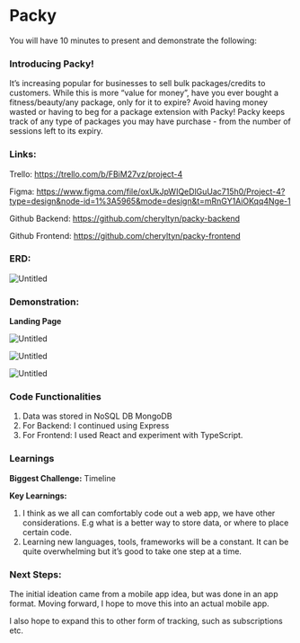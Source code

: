 # Packy

You will have 10 minutes to present and demonstrate the following:

### Introducing Packy!

It’s increasing popular for businesses to sell bulk packages/credits to customers. While this is more “value for money”, have you ever bought a fitness/beauty/any package, only for it to expire? Avoid having money wasted or having to beg for a package extension with Packy! Packy keeps track of any type of packages you may have purchase - from the number of sessions left to its expiry. 

### Links:

Trello: https://trello.com/b/FBiM27vz/project-4 

Figma: https://www.figma.com/file/oxUkJpWIQeDlGuUac715h0/Project-4?type=design&node-id=1%3A5965&mode=design&t=mRnGY1AiOKqq4Nge-1

Github Backend: https://github.com/cheryltyn/packy-backend

Github Frontend: https://github.com/cheryltyn/packy-frontend

### ERD:

![Untitled](https://prod-files-secure.s3.us-west-2.amazonaws.com/30de36e2-dda7-4ab7-bdfe-4a8729794c40/b8d91998-d561-4b90-a63c-39b13b2371fb/Untitled.png)

### Demonstration:

**Landing Page** 

![Untitled](https://prod-files-secure.s3.us-west-2.amazonaws.com/30de36e2-dda7-4ab7-bdfe-4a8729794c40/c25a2907-20cc-41b8-9934-8dfa7d405fe3/Untitled.png)

![Untitled](https://prod-files-secure.s3.us-west-2.amazonaws.com/30de36e2-dda7-4ab7-bdfe-4a8729794c40/a9b3fa37-e3bd-46c7-8ca6-53bc9a6be7e7/Untitled.png)

![Untitled](https://prod-files-secure.s3.us-west-2.amazonaws.com/30de36e2-dda7-4ab7-bdfe-4a8729794c40/76375d89-693a-4d85-bbe8-677e884312c3/Untitled.png)

### Code Functionalities

1. Data was stored in NoSQL DB MongoDB 
2. For Backend: I continued using Express 
3. For Frontend: I used React and experiment with TypeScript. 

### Learnings

**Biggest Challenge:** Timeline

**Key Learnings:** 

1. I think as we all can comfortably code out a web app, we have other considerations. E.g what is a better way to store data, or where to place certain code. 
2. Learning new languages, tools, frameworks will be a constant. It can be quite overwhelming but it’s good to take one step at a time. 

### Next Steps:

The initial ideation came from a mobile app idea, but was done in an app format. Moving forward, I hope to move this into an actual mobile app. 

I also hope to expand this to other form of tracking, such as subscriptions etc.